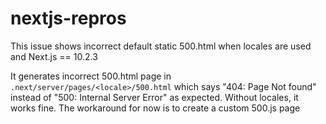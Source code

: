 # nextjs-repros

This issue shows incorrect default static 500.html when locales are used and Next.js == 10.2.3

It generates incorrect 500.html page in `.next/server/pages/<locale>/500.html` which says "404: Page Not found" instead of "500: Internal Server Error" as expected. Without locales, it works fine. The workaround for now is to create a custom 500.js page
